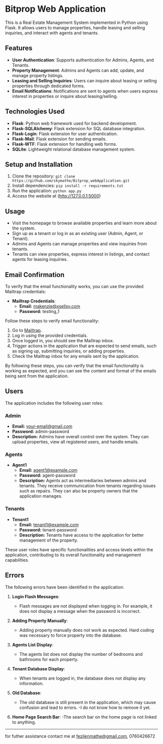 # Bitprop Web Application

This is a Real Estate Management System implemented in Python using Flask. It allows users to manage properties, handle leasing and selling inquiries, and interact with agents and tenants.

## Features

- **User Authentication**: Supports authentication for Admins, Agents, and Tenants.
- **Property Management**: Admins and Agents can add, update, and manage property listings.
- **Leasing and Selling Inquiries**: Users can inquire about leasing or selling properties through dedicated forms.
- **Email Notifications**: Notifications are sent to agents when users express interest in properties or inquire about leasing/selling.

## Technologies Used

- **Flask**: Python web framework used for backend development.
- **Flask-SQLAlchemy**: Flask extension for SQL database integration.
- **Flask-Login**: Flask extension for user authentication.
- **Flask-Mail**: Flask extension for sending emails.
- **Flask-WTF**: Flask extension for handling web forms.
- **SQLite**: Lightweight relational database management system.

## Setup and Installation

1. Clone the repository: `git clone https://github.com/skymathe/Bitprop_webApplication.git`
2. Install dependencies: `pip install -r requirements.txt`
3. Run the application: `python app.py`
4. Access the website at (http://127.0.0.1:5000)

## Usage

- Visit the homepage to browse available properties and learn more about the system.
- Sign up as a tenant or log in as an existing user (Admin, Agent, or Tenant).
- Admins and Agents can manage properties and view inquiries from tenants.
- Tenants can view properties, express interest in listings, and contact agents for leasing inquiries.

## Email Confirmation

To verify that the email functionality works, you can use the provided Mailtrap credentials:

- **Mailtrap Credentials**:
  - **Email:** makenzie@xsellsy.com
  - **Password:** testing_1

Follow these steps to verify email functionality:

1. Go to [Mailtrap](https://mailtrap.io/).
2. Log in using the provided credentials.
3. Once logged in, you should see the Mailtrap inbox.
4. Trigger actions in the application that are expected to send emails, such as signing up, submitting inquiries, or adding properties.
5. Check the Mailtrap inbox for any emails sent by the application.

By following these steps, you can verify that the email functionality is working as expected, and you can see the content and format of the emails being sent from the application.

## Users

The application includes the following user roles:

### Admin
- **Email:** your-email@gmail.com
- **Password:** admin-password
- **Description:** Admins have overall control over the system. They can upload properties, view all registered users, and handle emails. 

### Agents
- **Agent1**
  - **Email:** agent1@example.com
  - **Password:** agent-password
  - **Description:** Agents act as intermediaries between admins and tenants. They receive communication from tenants regarding issues such as repairs. They can also be property owners that the application manages.

### Tenants
- **Tenant1**
  - **Email:** tenant1@example.com
  - **Password:** tenant-password
  - **Description:** Tenants have access to the application for better management of the property.

These user roles have specific functionalities and access levels within the application, contributing to its overall functionality and management capabilities.

## Errors

The following errors have been identified in the application:

1. **Login Flash Messages**: 
   - Flash messages are not displayed when logging in. For example, it does not display a message when the password is incorrect.

2. **Adding Property Manually**:
   - Adding property manually does not work as expected. Hard coding was necessary to force property into the database.

3. **Agents List Display**:
   - The agents list does not display the number of bedrooms and bathrooms for each property.

4. **Tenant Database Display**:
   - When tenants are logged in, the database does not display any information.

5. **Old Database**:
    - The old database is still present in the application, which may cause confusion and lead to errors.
    -I do not know how to remove it yet.

6. **Home Page Search Bar**:
    -The search bar on the home page is not linked to anything.

___

for futher assistance contact me at fezilenmathe@gmail.com, 0760426672
